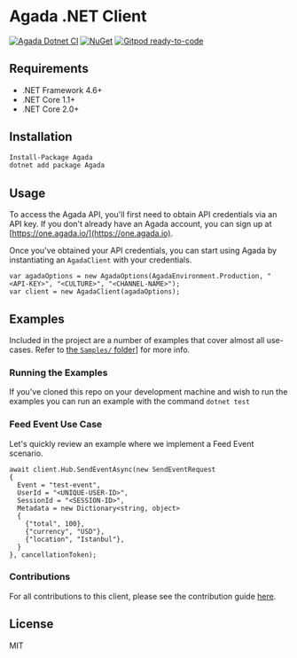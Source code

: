 # Agada .NET Client

[![Agada Dotnet CI](https://github.com/Agada-Tech/agada-dotnet-client/actions/workflows/agada-dotnet-build.yml/badge.svg?branch=main)](https://github.com/Agada-Tech/agada-dotnet-client/actions/workflows/agada-dotnet-build.yml)
[![NuGet](https://img.shields.io/nuget/v/Agada.svg)](https://www.nuget.org/packages/Agada/)
[![Gitpod ready-to-code](https://img.shields.io/badge/Gitpod-ready--to--code-blue?logo=gitpod)](https://gitpod.io/#https://github.com/Agada-Tech/agada-dotnet-client)

## Requirements
- .NET Framework 4.6+
- .NET Core 1.1+
- .NET Core 2.0+

## Installation
```bash
Install-Package Agada
dotnet add package Agada
```

## Usage
To access the Agada API, you'll first need to obtain API credentials via an API key. If you don't already have an Agada account, you can sign up at [https://one.agada.io/](https://one.agada.io).

Once you've obtained your API credentials, you can start using Agada by instantiating an `AgadaClient` with your credentials.

```dotnet
var agadaOptions = new AgadaOptions(AgadaEnvironment.Production, "<API-KEY>", "<CULTURE>", "<CHANNEL-NAME>");
var client = new AgadaClient(agadaOptions);
```

## Examples
Included in the project are a number of examples that cover almost all use-cases. Refer to [the `Samples/` folder](./Samples)] for more info.

### Running the Examples
If you've cloned this repo on your development machine and wish to run the examples you can run an example with the command `dotnet test`

### Feed Event Use Case
Let's quickly review an example where we implement a Feed Event scenario.

```dotnet
await client.Hub.SendEventAsync(new SendEventRequest
{
  Event = "test-event",
  UserId = "<UNIQUE-USER-ID>",
  SessionId = "<SESSION-ID>",
  Metadata = new Dictionary<string, object>
  {
    {"total", 100},
    {"currency", "USD"},
    {"location", "Istanbul"},
  }
}, cancellationToken);
```
### Contributions
For all contributions to this client, please see the contribution guide [here](CONTRIBUTING.md).

## License
MIT
